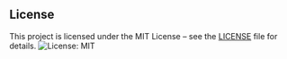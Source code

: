 ## License
This project is licensed under the MIT License – see the [LICENSE](LICENSE) file for details.
![License: MIT](https://img.shields.io/badge/License-MIT-yellow.svg)
